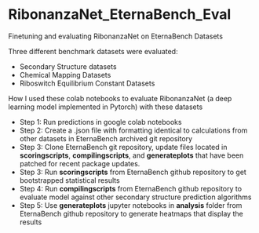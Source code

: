 # RibonanzaNet_EternaBench_Eval
Finetuning and evaluating RibonanzaNet on EternaBench Datasets

Three different benchmark datasets were evaluated: 
* Secondary Structure datasets
* Chemical Mapping Datasets
* Riboswitch Equilibrium Constant Datasets

How I used these colab notebooks to evaluate RibonanzaNet (a deep learning model implemented in Pytorch) with these datasets
* Step 1: Run predictions in google colab notebooks
* Step 2: Create a .json file with formatting identical to calculations from other datasets in EternaBench archived git repository
* Step 3: Clone EternaBench git repository, update files located in **scoringscripts**, **compilingscripts**, and **generateplots** that have been patched for recent package updates. 
* Step 3: Run **scoringscripts** from EternaBench github repository to get bootstrapped statistical results
* Step 4: Run **compilingscripts** from EternaBench github repository to evaluate model against other secondary structure prediction algorithms
* Step 5: Use **generateplots** jupyter notebooks in **analysis** folder from EternaBench github repository to generate heatmaps that display the results

